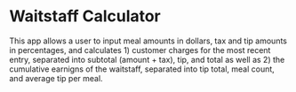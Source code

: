 # Waitstaff Calculator

This app allows a user to input meal amounts in dollars, tax and tip amounts in percentages, and calculates 1) customer charges for the most recent entry, separated into subtotal (amount + tax), tip, and total as well as 2) the cumulative earnigns of the waitstaff, separated into tip total, meal count, and average tip per meal.